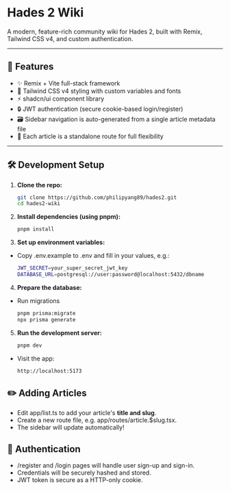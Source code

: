 # Hades 2 Wiki

A modern, feature-rich community wiki for Hades 2, built with Remix, Tailwind CSS v4, and custom authentication.  

---

## 🚀 Features

- ✨ Remix + Vite full-stack framework
- 🎨 Tailwind CSS v4 styling with custom variables and fonts
- ⚡️ shadcn/ui component library
- 🔒 JWT authentication (secure cookie-based login/register)
- 🗃️ Sidebar navigation is auto-generated from a single article metadata file
- 📝 Each article is a standalone route for full flexibility

---

## 🛠️ Development Setup

1. **Clone the repo:**
   ```sh
   git clone https://github.com/philipyang89/hades2.git
   cd hades2-wiki
2. **Install dependencies (using pnpm):**
    ```sh
    pnpm install
3. **Set up environment variables:**
- Copy .env.example to .env and fill in your values, e.g.:
    ```sh
    JWT_SECRET=your_super_secret_jwt_key
    DATABASE_URL=postgresql://user:password@localhost:5432/dbname
4. **Prepare the database:**
- Run migrations
    ```sh
    pnpm prisma:migrate
    npx prisma generate
5. **Run the development server:**
    ```sh
    pnpm dev
- Visit the app:
    ```sh
    http://localhost:5173
## ✏️ Adding Articles
- Edit app/list.ts to add your article's <b>title and slug</b>.
- Create a new route file, e.g. app/routes/article.$slug.tsx.
- The sidebar will update automatically!

## 👤 Authentication
- /register and /login pages will handle user sign-up and sign-in.
- Credentials will be securely hashed and stored.
- JWT token is secure as a HTTP-only cookie.